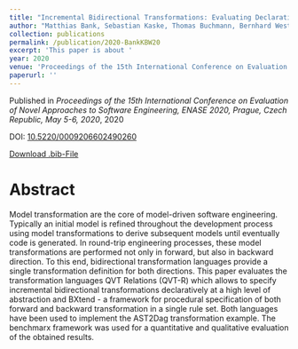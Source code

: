 ```yaml
---
title: "Incremental Bidirectional Transformations: Evaluating Declarative and Imperative Approaches using the AST2Dag Benchmark"
author: "Matthias Bank, Sebastian Kaske, Thomas Buchmann, Bernhard Westfechtel"
collection: publications
permalink: /publication/2020-BankKBW20
excerpt: 'This paper is about '
year: 2020
venue: 'Proceedings of the 15th International Conference on Evaluation of Novel Approaches to Software Engineering, ENASE 2020, Prague, Czech Republic, May 5-6, 2020'
paperurl: ''
---
```


Published in *Proceedings of the 15th International Conference on Evaluation of Novel Approaches to Software Engineering, ENASE 2020, Prague, Czech Republic, May 5-6, 2020*, 2020

DOI: [10.5220/0009206602490260](https://doi.org/10.5220/0009206602490260)

[Download .bib-File](https://tbuchmann.github.io/files/BankKBW20.bib)

Abstract
=====

Model transformation are the core of model-driven software engineering. Typically an initial model is refined throughout the development process using model transformations to derive subsequent models until eventually code is generated. In round-trip engineering processes, these model transformations are performed not only in forward, but also in backward direction. To this end, bidirectional transformation languages provide a single transformation definition for both directions. This paper evaluates the transformation languages QVT Relations (QVT-R) which allows to specify incremental bidirectional transformations declaratively at a high level of abstraction and BXtend - a framework for procedural specification of both forward and backward transformation in a single rule set. Both languages have been used to implement the AST2Dag transformation example. The benchmarx framework was used for a quantitative and qualitative evaluation of the obtained results.